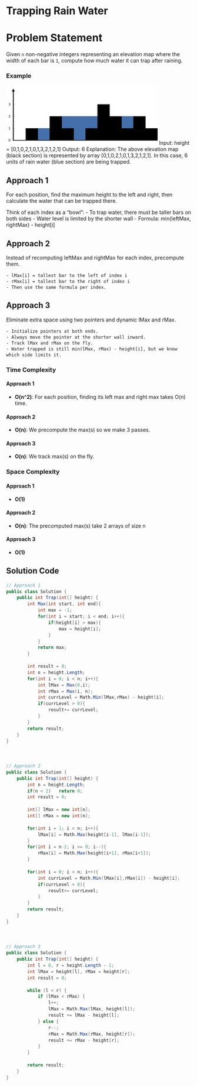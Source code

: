 # Trapping Rain Water

# Problem Statement
Given `n` non-negative integers representing an elevation map where the width of each bar is `1`, compute how much water it can trap after raining.

### Example
![Problem visualization](image.png)
Input: height = [0,1,0,2,1,0,1,3,2,1,2,1]
Output: 6
Explanation: The above elevation map (black section) is represented by array [0,1,0,2,1,0,1,3,2,1,2,1]. In this case, 6 units of rain water (blue section) are being trapped.

## Approach 1
For each position, find the maximum height to the left and right, then calculate the water that can be trapped there.

Think of each index as a “bowl”:
	- To trap water, there must be taller bars on both sides
	- Water level is limited by the shorter wall
	- Formula: min(leftMax, rightMax) - height[i]

## Approach 2
Instead of recomputing leftMax and rightMax for each index, precompute them.

	- lMax[i] = tallest bar to the left of index i
	- rMax[i] = tallest bar to the right of index i
	- Then use the same formula per index.

## Approach 3
Eliminate extra space using two pointers and dynamic lMax and rMax.

	- Initialize pointers at both ends.
	- Always move the pointer at the shorter wall inward.
	- Track lMax and rMax on the fly.
	- Water trapped is still min(lMax, rMax) - height[i], but we know which side limits it.

### Time Complexity
#### Approach 1
- **O(n^2)**: For each position, finding its left max and right max takes O(n) time.
#### Approach 2
- **O(n)**: We precompute the max(s) so we make 3 passes.
#### Approach 3
- **O(n)**: We track max(s) on the fly.

### Space Complexity
#### Approach 1
- **O(1)**
#### Approach 2
- **O(n)**: The precomputed max(s) take 2 arrays of size n
#### Approach 3
- **O(1)**

## Solution Code
```C#
// Approach 1
public class Solution {
    public int Trap(int[] height) {     
        int Max(int start, int end){
            int max = -1;
            for(int i = start; i < end; i++){
                if(height[i] > max){
                    max = height[i];
                }
            }
            return max;
        }       

        int result = 0;
        int n = height.Length;
        for(int i = 0; i < n; i++){
            int lMax = Max(0,i);
            int rMax = Max(i, n);
            int currLevel = Math.Min(lMax,rMax) - height[i];
            if(currLevel > 0){
                result+= currLevel;
            }
        }
        return result;
    }
}



// Approach 2
public class Solution {
    public int Trap(int[] height) {
        int n = height.Length;
        if(n < 2)   return 0;
        int result = 0;

        int[] lMax = new int[n];
        int[] rMax = new int[n];

        for(int i = 1; i < n; i++){
            lMax[i] = Math.Max(height[i-1], lMax[i-1]);
        }
        for(int i = n-2; i >= 0; i--){           
            rMax[i] = Math.Max(height[i+1], rMax[i+1]);
        }

        for(int i = 0; i < n; i++){
            int currLevel = Math.Min(lMax[i],rMax[i]) - height[i];
            if(currLevel > 0){
                result+= currLevel;
            }
        }
        return result;
    }
}



// Approach 3
public class Solution {
    public int Trap(int[] height) {
        int l = 0, r = height.Length - 1;
        int lMax = height[l], rMax = height[r];
        int result = 0;

        while (l < r) {
            if (lMax < rMax) {
                l++;
                lMax = Math.Max(lMax, height[l]);
                result += lMax - height[l];
            } else {
                r--;
                rMax = Math.Max(rMax, height[r]);
                result += rMax - height[r];
            }
        }

        return result;
    }
}